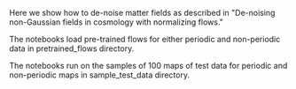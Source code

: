 Here we show how to de-noise matter fields as described in "De-noising non-Gaussian fields in cosmology with normalizing flows."

The notebooks load pre-trained flows for either periodic and non-periodic data in pretrained_flows directory.

The notebooks run on the samples of 100 maps of test data for periodic and non-periodic maps in sample_test_data directory.
